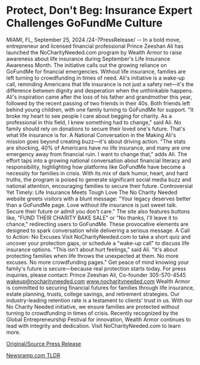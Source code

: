 # Protect, Don't Beg: Insurance Expert Challenges GoFundMe Culture

MIAMI, FL, September 25, 2024 /24-7PressRelease/ -- In a bold move, entrepreneur and licensed financial professional Prince Zeeshan Ali has launched the NoCharityNeeded.com program by Wealth Armor to raise awareness about life insurance during September's Life Insurance Awareness Month. The initiative calls out the growing reliance on GoFundMe for financial emergencies. Without life insurance, families are left turning to crowdfunding in times of need. Ali's initiative is a wake-up call, reminding Americans that life insurance is not just a safety net—it's the difference between dignity and desperation when the unthinkable happens.  Ali's inspiration came after the loss of his father and grandmother this year, followed by the recent passing of two friends in their 40s. Both friends left behind young children, with one family turning to GoFundMe for support. "It broke my heart to see people I care about begging for charity. As a professional in this field, I knew something had to change," said Ali. No family should rely on donations to secure their loved one's future. That's what life insurance is for.  A National Conversation in the Making  Ali's mission goes beyond creating buzz—it's about driving action. "The stats are shocking, 40% of Americans have no life insurance, and many are one emergency away from financial ruin. I want to change that," adds Ali. The effort taps into a growing national conversation about financial literacy and responsibility, highlighting how platforms like GoFundMe have become a necessity for families in crisis.  With its mix of dark humor, heart, and hard truths, the program is poised to generate significant social media buzz and national attention, encouraging families to secure their future.  Controversial Yet Timely: Life Insurance Meets Tough Love  The No Charity Needed website greets visitors with a blunt message: "Your legacy deserves better than a GoFundMe page. Love without life insurance is just sweet talk. Secure their future or admit you don't care." The site also features buttons like, "FUND THEIR CHARITY BAKE SALE" or "No thanks, I'll leave it to chance," redirecting users to GoFundMe. These provocative elements are designed to spark conversation while delivering a serious message.  A Call to Action: No Excuses  Visit NoCharityNeeded.com to take a short quiz and uncover your protection gaps, or schedule a "wake-up call" to discuss life insurance options. "This isn't about hurt feelings," said Ali. "It's about protecting families when life throws the unexpected at them. No more excuses. No more crowdfunding pages."  Get peace of mind knowing your family's future is secure—because real protection starts today.  For press inquiries, please contact:  Prince Zeeshan Ali, Co-founder 305-570-4545 wakeup@nocharityneeded.com www.nocharityneeded.com  Wealth Armor is committed to securing financial futures for families through life insurance, estate planning, trusts, college savings, and retirement strategies. Our industry-leading retention rate is a testament to clients' trust in us. With our No Charity Needed initiative, we ensure families are protected without turning to crowdfunding in times of crisis. Recently recognized by the Global Entrepreneurship Festival for innovation, Wealth Armor continues to lead with integrity and dedication. Visit NoCharityNeeded.com to learn more. 

[Original/Source Press Release](https://www.24-7pressrelease.com/press-release/514653/protect-dont-beg-insurance-expert-challenges-gofundme-culture) 

[Newsramp.com TLDR](https://newsramp.com/None) 